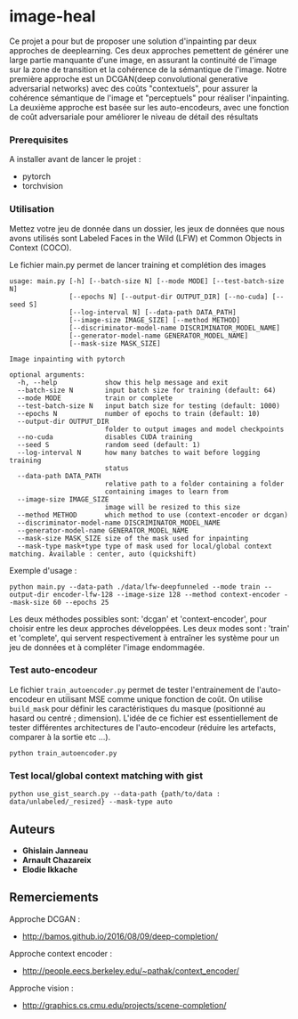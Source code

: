 # image-heal
Ce projet a pour but de proposer une solution d'inpainting par deux approches de deeplearning.
Ces deux approches pemettent de générer une large partie manquante d'une image, en assurant la continuité de l'image sur la zone de transition et la cohérence de la sémantique de l'image.
Notre première approche est un DCGAN(deep convolutional generative adversarial networks) avec des coûts "contextuels", pour assurer la cohérence sémantique de l'image et "perceptuels" pour réaliser l'inpainting. La deuxième approche est basée sur les auto-encodeurs, avec une fonction de coût adversariale pour améliorer le niveau de détail des résultats


### Prerequisites
A installer avant de lancer le projet :
- pytorch
- torchvision

### Utilisation

Mettez votre jeu de donnée dans un dossier, les jeux de données que nous avons utilisés sont Labeled Faces in the Wild (LFW) et Common Objects in Context (COCO).

Le fichier main.py permet de lancer training et complétion des images

```
usage: main.py [-h] [--batch-size N] [--mode MODE] [--test-batch-size N]
               [--epochs N] [--output-dir OUTPUT_DIR] [--no-cuda] [--seed S]
               [--log-interval N] [--data-path DATA_PATH]
               [--image-size IMAGE_SIZE] [--method METHOD]
               [--discriminator-model-name DISCRIMINATOR_MODEL_NAME]
               [--generator-model-name GENERATOR_MODEL_NAME]
               [--mask-size MASK_SIZE]

Image inpainting with pytorch

optional arguments:
  -h, --help            show this help message and exit
  --batch-size N        input batch size for training (default: 64)
  --mode MODE           train or complete
  --test-batch-size N   input batch size for testing (default: 1000)
  --epochs N            number of epochs to train (default: 10)
  --output-dir OUTPUT_DIR
                        folder to output images and model checkpoints
  --no-cuda             disables CUDA training
  --seed S              random seed (default: 1)
  --log-interval N      how many batches to wait before logging training
                        status
  --data-path DATA_PATH
                        relative path to a folder containing a folder
                        containing images to learn from
  --image-size IMAGE_SIZE
                        image will be resized to this size
  --method METHOD       which method to use (context-encoder or dcgan)
  --discriminator-model-name DISCRIMINATOR_MODEL_NAME
  --generator-model-name GENERATOR_MODEL_NAME
  --mask-size MASK_SIZE size of the mask used for inpainting
  --mask-type mask+type type of mask used for local/global context matching. Available : center, auto (quickshift)
```

Exemple d'usage :

```
python main.py --data-path ./data/lfw-deepfunneled --mode train --output-dir encoder-lfw-128 --image-size 128 --method context-encoder --mask-size 60 --epochs 25
```

Les deux méthodes possibles sont: 'dcgan' et 'context-encoder', pour choisir entre les deux approches développées. Les deux modes sont : 'train' et 'complete', qui servent respectivement à entraîner les système pour un jeu de données et à compléter l'image endommagée.


### Test auto-encodeur
Le fichier `train_autoencoder.py` permet de tester l'entrainement de l'auto-encodeur en utilisant MSE comme unique fonction de coût.
On utilise `build_mask` pour définir les caractéristiques du masque (positionné au hasard ou centré ; dimension).
L'idée de ce fichier est essentiellement de tester différentes architectures de l'auto-encodeur (réduire les artefacts, comparer à la sortie etc ...).

```
python train_autoencoder.py
```

### Test local/global context matching with gist
```
python use_gist_search.py --data-path {path/to/data : data/unlabeled/_resized} --mask-type auto
```


## Auteurs

* **Ghislain Janneau**
* **Arnault Chazareix**
* **Elodie Ikkache**

## Remerciements

Approche DCGAN :

* http://bamos.github.io/2016/08/09/deep-completion/

Approche context encoder :

* http://people.eecs.berkeley.edu/~pathak/context_encoder/

Approche vision :

* http://graphics.cs.cmu.edu/projects/scene-completion/

